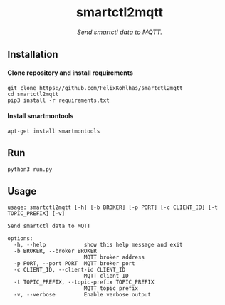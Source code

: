 <div align="center">

# smartctl2mqtt

*Send smartctl data to MQTT.*

</div>

## Installation

#### Clone repository and install requirements

    git clone https://github.com/FelixKohlhas/smartctl2mqtt
    cd smartctl2mqtt
    pip3 install -r requirements.txt

#### Install smartmontools

    apt-get install smartmontools

## Run

    python3 run.py

## Usage

```
usage: smartctl2mqtt [-h] [-b BROKER] [-p PORT] [-c CLIENT_ID] [-t TOPIC_PREFIX] [-v]

Send smartctl data to MQTT

options:
  -h, --help            show this help message and exit
  -b BROKER, --broker BROKER
                        MQTT broker address
  -p PORT, --port PORT  MQTT broker port
  -c CLIENT_ID, --client-id CLIENT_ID
                        MQTT client ID
  -t TOPIC_PREFIX, --topic-prefix TOPIC_PREFIX
                        MQTT topic prefix
  -v, --verbose         Enable verbose output
```